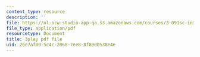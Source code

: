 ```yaml
---
content_type: resource
description: ''
file: https://ol-ocw-studio-app-qa.s3.amazonaws.com/courses/3-091sc-introduction-to-solid-state-chemistry-fall-2010/26e7af005c4c20687ee88f890b538e4e_StY_01uUFSY.pdf
file_type: application/pdf
resourcetype: Document
title: 3play pdf file
uid: 26e7af00-5c4c-2068-7ee8-8f890b538e4e
---
```

